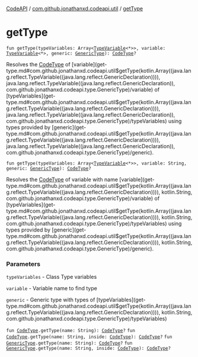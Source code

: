 [CodeAPI](../index.md) / [com.github.jonathanxd.codeapi.util](index.md) / [getType](.)

# getType

`fun getType(typeVariables: Array<`[`TypeVariable`](http://docs.oracle.com/javase/6/docs/api/java/lang/reflect/TypeVariable.html)`<*>>, variable: `[`TypeVariable`](http://docs.oracle.com/javase/6/docs/api/java/lang/reflect/TypeVariable.html)`<*>, generic: `[`GenericType`](../com.github.jonathanxd.codeapi.type/-generic-type/index.md)`): `[`CodeType`](../com.github.jonathanxd.codeapi.type/-code-type/index.md)`?`

Resolves the [CodeType](../com.github.jonathanxd.codeapi.type/-code-type/index.md) of [variable](get-type.md#com.github.jonathanxd.codeapi.util$getType(kotlin.Array((java.lang.reflect.TypeVariable((java.lang.reflect.GenericDeclaration)))), java.lang.reflect.TypeVariable((java.lang.reflect.GenericDeclaration)), com.github.jonathanxd.codeapi.type.GenericType)/variable) of [typeVariables](get-type.md#com.github.jonathanxd.codeapi.util$getType(kotlin.Array((java.lang.reflect.TypeVariable((java.lang.reflect.GenericDeclaration)))), java.lang.reflect.TypeVariable((java.lang.reflect.GenericDeclaration)), com.github.jonathanxd.codeapi.type.GenericType)/typeVariables) using types provided by [generic](get-type.md#com.github.jonathanxd.codeapi.util$getType(kotlin.Array((java.lang.reflect.TypeVariable((java.lang.reflect.GenericDeclaration)))), java.lang.reflect.TypeVariable((java.lang.reflect.GenericDeclaration)), com.github.jonathanxd.codeapi.type.GenericType)/generic).

`fun getType(typeVariables: Array<`[`TypeVariable`](http://docs.oracle.com/javase/6/docs/api/java/lang/reflect/TypeVariable.html)`<*>>, variable: String, generic: `[`GenericType`](../com.github.jonathanxd.codeapi.type/-generic-type/index.md)`): `[`CodeType`](../com.github.jonathanxd.codeapi.type/-code-type/index.md)`?`

Resolves the [CodeType](../com.github.jonathanxd.codeapi.type/-code-type/index.md) of variable with name [variable](get-type.md#com.github.jonathanxd.codeapi.util$getType(kotlin.Array((java.lang.reflect.TypeVariable((java.lang.reflect.GenericDeclaration)))), kotlin.String, com.github.jonathanxd.codeapi.type.GenericType)/variable) of [typeVariables](get-type.md#com.github.jonathanxd.codeapi.util$getType(kotlin.Array((java.lang.reflect.TypeVariable((java.lang.reflect.GenericDeclaration)))), kotlin.String, com.github.jonathanxd.codeapi.type.GenericType)/typeVariables) using types provided by [generic](get-type.md#com.github.jonathanxd.codeapi.util$getType(kotlin.Array((java.lang.reflect.TypeVariable((java.lang.reflect.GenericDeclaration)))), kotlin.String, com.github.jonathanxd.codeapi.type.GenericType)/generic).

### Parameters

`typeVariables` - Class Type variables

`variable` - Variable name to find type

`generic` - Generic type with types of [typeVariables](get-type.md#com.github.jonathanxd.codeapi.util$getType(kotlin.Array((java.lang.reflect.TypeVariable((java.lang.reflect.GenericDeclaration)))), kotlin.String, com.github.jonathanxd.codeapi.type.GenericType)/typeVariables)

`fun `[`CodeType`](../com.github.jonathanxd.codeapi.type/-code-type/index.md)`.getType(name: String): `[`CodeType`](../com.github.jonathanxd.codeapi.type/-code-type/index.md)`?`
`fun `[`CodeType`](../com.github.jonathanxd.codeapi.type/-code-type/index.md)`.getType(name: String, inside: `[`CodeType`](../com.github.jonathanxd.codeapi.type/-code-type/index.md)`): `[`CodeType`](../com.github.jonathanxd.codeapi.type/-code-type/index.md)`?`
`fun `[`GenericType`](../com.github.jonathanxd.codeapi.type/-generic-type/index.md)`.getType(name: String): `[`CodeType`](../com.github.jonathanxd.codeapi.type/-code-type/index.md)`?`
`fun `[`GenericType`](../com.github.jonathanxd.codeapi.type/-generic-type/index.md)`.getType(name: String, inside: `[`CodeType`](../com.github.jonathanxd.codeapi.type/-code-type/index.md)`): `[`CodeType`](../com.github.jonathanxd.codeapi.type/-code-type/index.md)`?`
